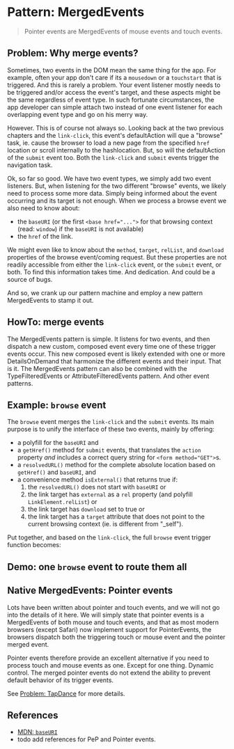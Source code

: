 # Pattern: MergedEvents

> Pointer events are MergedEvents of mouse events and touch events.

## Problem: Why merge events?

Sometimes, two events in the DOM mean the same thing for the app.
For example, often your app don't care if its a `mousedown` or a `touchstart` that is triggered.
And this is rarely a problem. Your event listener mostly needs to be triggered and/or
access the event's target, and these aspects might be the same regardless of event type.
In such fortunate circumstances, the app developer can simple attach two instead of one event
listener for each overlapping event type and go on his merry way.

However. This is of course not always so. Looking back at the two previous chapters and the `link-click`,
this event's defaultAction will que a "browse" task, ie. cause the browser to load a new page from the
specified `href` location or scroll internally to the hashlocation. 
But, so will the defaultAction of the `submit` event too. 
Both the `link-click` and `submit` events trigger the navigation task.

Ok, so far so good. We have two event types, we simply add two event listeners.
But, when listening for the two different "browse" events, we likely need to process some more data.
Simply being informed about the event occurring and its target is not enough. 
When we process a browse event we also need to know about:
 * the `baseURI` (or the first `<base href="...">` for that browsing context (read: `window`) if 
   the `baseURI` is not available)
 * the `href` of the link.
 
We might even like to know about the `method`, `target`, `relList`, and `download` properties of the browse
event/coming request. 
But these properties are not readily accessible from either 
the `link-click` event, or the `submit` event, or both.
To find this information takes time. And dedication. And could be a source of bugs.
 
And so, we crank up our pattern machine and employ a new pattern MergedEvents to stamp it out.

## HowTo: merge events

The MergedEvents pattern is simple. It listens for two events, and then dispatch a new custom, composed 
event every time one of these trigger events occur. This new composed event is likely extended with 
one or more DetailsOnDemand that harmonize the different events and their input. That is it.
The MergedEvents pattern can also be combined with the TypeFilteredEvents or AttributeFilteredEvents pattern.
And other event patterns.

## Example: `browse` event

The `browse` event merges the `link-click` and the `submit` events.
Its main purpose is to unify the interface of these two events, mainly by offering:
 * a polyfill for the `baseURI` and
 * a `getHref()` method for `submit` events, that translates the `action` property *and*
   includes a correct query string for `<form method="GET">`s.
 * a `resolvedURL()` method for the complete absolute location based on `getHref()` and `baseURI`, and
 * a convenience method `isExternal()` that returns true if:
   1. the `resolvedURL()` does not start with `baseURI` or
   2. the link target has `external` as a `rel` property (and polyfill `LinkElement.relList`) or
   3. the link target has `download` set to true or
   4. the link target has a `target` attribute that does not point to the current browsing context 
      (ie. is different from "_self").

Put together, and based on the `link-click`, the full `browse` event trigger function becomes:

<pretty-printer href="../../src/browse.js"></pretty-printer>
   
## Demo: one `browse` event to route them all

<code-demo src="./demo/browse.html"></code-demo>

## Native MergedEvents: Pointer events

Lots have been written about pointer and touch events, and we will not go into the details of it here.
We will simply state that pointer events is a MergedEvents of both mouse and touch events, and 
that as most modern browsers (except Safari) now implement support for PointerEvents, the browsers
dispatch both the triggering touch or mouse event and the pointer merged event.

Pointer events therefore provide an excellent alternative if you need to process touch and mouse events
as one. Except for one thing. Dynamic control. The merged pointer events do not extend the
ability to prevent default behavior of its trigger events.

See [Problem: TapDance](../6_TouchGestures/Problem6_TapDance) for more details.

## References

 * [MDN: `baseURI`](https://developer.mozilla.org/en-US/docs/Web/API/Node/baseURI)
 * todo add references for PeP and Pointer events.
                                                                            